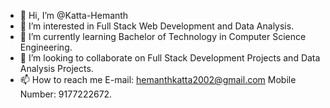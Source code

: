 - 👋 Hi, I’m @Katta-Hemanth
- 👀 I’m interested in Full Stack Web Development and Data Analysis.
- 🌱 I’m currently learning Bachelor of Technology in Computer Science Engineering.
- 💞️ I’m looking to collaborate on  Full Stack Development Projects and Data Analysis Projects.
- 📫 How to reach me E-mail: hemanthkatta2002@gmail.com Mobile Number: 9177222672.

<!---
Katta-Hemanth/Katta-Hemanth is a ✨ special ✨ repository because its `README.md` (this file) appears on your GitHub profile.
You can click the Preview link to take a look at your changes.
--->
